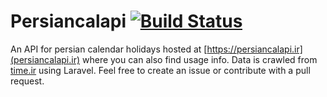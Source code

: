 # Persiancalapi [![Build Status](https://travis-ci.org/hpez/persiancalapi.svg?branch=master)](https://travis-ci.org/hpez/persiancalapi)

An API for persian calendar holidays hosted at [https://persiancalapi.ir](persiancalapi.ir) where you can also find usage info. Data is crawled from [time.ir](time.ir) using Laravel. Feel free to create an issue or contribute with a pull request.
